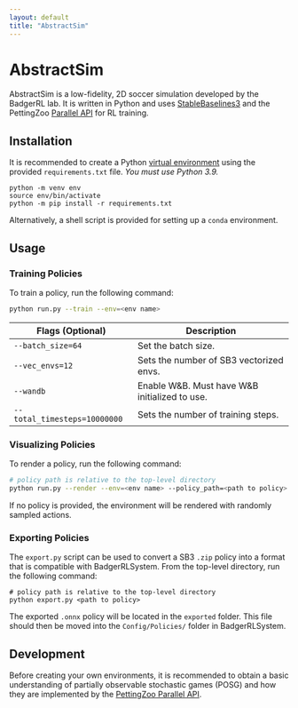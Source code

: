 ```yaml
---
layout: default
title: "AbstractSim"
---
```

# AbstractSim

AbstractSim is a low-fidelity, 2D soccer simulation developed by the BadgerRL lab. It is written in Python and uses [StableBaselines3](https://stable-baselines3.readthedocs.io/en/master/) and the PettingZoo [Parallel API](https://pettingzoo.farama.org/api/parallel/) for RL training. 

## Installation

It is recommended to create a Python [virtual environment](https://docs.python.org/3/library/venv.html) using the provided `requirements.txt`  file. *You must use Python 3.9.*

```
python -m venv env
source env/bin/activate
python -m pip install -r requirements.txt
```

Alternatively, a shell script is provided for setting up a `conda` environment.

## Usage

### Training Policies

To train a policy, run the following command:

```bash
python run.py --train --env=<env name>
```

| Flags (Optional) | Description |
| --- | --- |
| `--batch_size=64` | Set the batch size. |
| `--vec_envs=12` | Sets the number of SB3 vectorized envs. |
| `--wandb` | Enable W&B. Must have W&B initialized to use. |
| `--total_timesteps=10000000` | Sets the number of training steps. |

### Visualizing Policies

To render a policy, run the following command:

```bash
# policy path is relative to the top-level directory
python run.py --render --env=<env name> --policy_path=<path to policy>
```

If no policy is provided, the environment will be rendered with randomly sampled actions.

### Exporting Policies

The `export.py` script can be used to convert a SB3 `.zip` policy into a format that is compatible with BadgerRLSystem. From the top-level directory, run the following command:

```
# policy path is relative to the top-level directory
python export.py <path to policy>
```

The exported `.onnx` policy will be located in the `exported` folder. This file should then be moved into the `Config/Policies/` folder in BadgerRLSystem.

## Development

Before creating your own environments, it is recommended to obtain a basic understanding of partially observable stochastic games (POSG) and how they are implemented by the [PettingZoo Parallel API](https://pettingzoo.farama.org/api/parallel/).